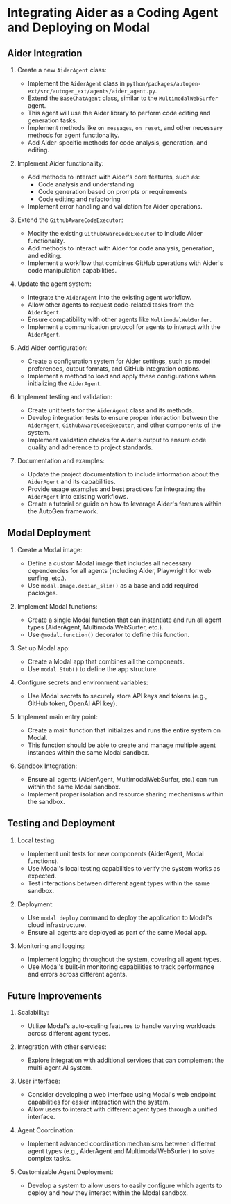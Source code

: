 # Integrating Aider as a Coding Agent and Deploying on Modal

## Aider Integration

1. Create a new `AiderAgent` class:
   - Implement the `AiderAgent` class in `python/packages/autogen-ext/src/autogen_ext/agents/aider_agent.py`.
   - Extend the `BaseChatAgent` class, similar to the `MultimodalWebSurfer` agent.
   - This agent will use the Aider library to perform code editing and generation tasks.
   - Implement methods like `on_messages`, `on_reset`, and other necessary methods for agent functionality.
   - Add Aider-specific methods for code analysis, generation, and editing.

2. Implement Aider functionality:
   - Add methods to interact with Aider's core features, such as:
     - Code analysis and understanding
     - Code generation based on prompts or requirements
     - Code editing and refactoring
   - Implement error handling and validation for Aider operations.

3. Extend the `GithubAwareCodeExecutor`:
   - Modify the existing `GithubAwareCodeExecutor` to include Aider functionality.
   - Add methods to interact with Aider for code analysis, generation, and editing.
   - Implement a workflow that combines GitHub operations with Aider's code manipulation capabilities.

4. Update the agent system:
   - Integrate the `AiderAgent` into the existing agent workflow.
   - Allow other agents to request code-related tasks from the `AiderAgent`.
   - Ensure compatibility with other agents like `MultimodalWebSurfer`.
   - Implement a communication protocol for agents to interact with the `AiderAgent`.

5. Add Aider configuration:
   - Create a configuration system for Aider settings, such as model preferences, output formats, and GitHub integration options.
   - Implement a method to load and apply these configurations when initializing the `AiderAgent`.

6. Implement testing and validation:
   - Create unit tests for the `AiderAgent` class and its methods.
   - Develop integration tests to ensure proper interaction between the `AiderAgent`, `GithubAwareCodeExecutor`, and other components of the system.
   - Implement validation checks for Aider's output to ensure code quality and adherence to project standards.

7. Documentation and examples:
   - Update the project documentation to include information about the `AiderAgent` and its capabilities.
   - Provide usage examples and best practices for integrating the `AiderAgent` into existing workflows.
   - Create a tutorial or guide on how to leverage Aider's features within the AutoGen framework.

## Modal Deployment

1. Create a Modal image:
   - Define a custom Modal image that includes all necessary dependencies for all agents (including Aider, Playwright for web surfing, etc.).
   - Use `modal.Image.debian_slim()` as a base and add required packages.

2. Implement Modal functions:
   - Create a single Modal function that can instantiate and run all agent types (AiderAgent, MultimodalWebSurfer, etc.).
   - Use `@modal.function()` decorator to define this function.

3. Set up Modal app:
   - Create a Modal app that combines all the components.
   - Use `modal.Stub()` to define the app structure.

4. Configure secrets and environment variables:
   - Use Modal secrets to securely store API keys and tokens (e.g., GitHub token, OpenAI API key).

5. Implement main entry point:
   - Create a main function that initializes and runs the entire system on Modal.
   - This function should be able to create and manage multiple agent instances within the same Modal sandbox.

6. Sandbox Integration:
   - Ensure all agents (AiderAgent, MultimodalWebSurfer, etc.) can run within the same Modal sandbox.
   - Implement proper isolation and resource sharing mechanisms within the sandbox.

## Testing and Deployment

1. Local testing:
   - Implement unit tests for new components (AiderAgent, Modal functions).
   - Use Modal's local testing capabilities to verify the system works as expected.
   - Test interactions between different agent types within the same sandbox.

2. Deployment:
   - Use `modal deploy` command to deploy the application to Modal's cloud infrastructure.
   - Ensure all agents are deployed as part of the same Modal app.

3. Monitoring and logging:
   - Implement logging throughout the system, covering all agent types.
   - Use Modal's built-in monitoring capabilities to track performance and errors across different agents.

## Future Improvements

1. Scalability:
   - Utilize Modal's auto-scaling features to handle varying workloads across different agent types.

2. Integration with other services:
   - Explore integration with additional services that can complement the multi-agent AI system.

3. User interface:
   - Consider developing a web interface using Modal's web endpoint capabilities for easier interaction with the system.
   - Allow users to interact with different agent types through a unified interface.

4. Agent Coordination:
   - Implement advanced coordination mechanisms between different agent types (e.g., AiderAgent and MultimodalWebSurfer) to solve complex tasks.

5. Customizable Agent Deployment:
   - Develop a system to allow users to easily configure which agents to deploy and how they interact within the Modal sandbox.
